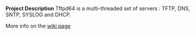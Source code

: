 **Project Description** 
Tftpd64 is a multi-threaded set of servers : TFTP, DNS, SNTP, SYSLOG and DHCP.

More info on the [wiki page](https://github.com/phjounin/tftpd64/wiki)
